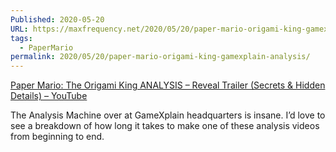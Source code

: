 ```yaml
---
Published: 2020-05-20
URL: https://maxfrequency.net/2020/05/20/paper-mario-origami-king-gamexplain-analysis/
tags:
  - PaperMario
permalink: 2020/05/20/paper-mario-origami-king-gamexplain-analysis/
---
```

[Paper Mario: The Origami King ANALYSIS – Reveal Trailer (Secrets & Hidden Details) – YouTube](https://www.youtube.com/watch?v=jFDBlFm2gP4&t=380s)

The Analysis Machine over at GameXplain headquarters is insane. I’d love to see a breakdown of how long it takes to make one of these analysis videos from beginning to end.